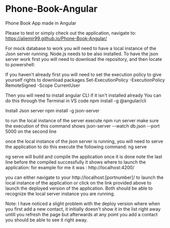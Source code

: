 # Phone-Book-Angular
Phone Book App made in Angular

Please to test or simply check out the application, navigate to:
https://aliemir99.github.io/Phone-Book-Angular/

For mock database to work you will need to have a local instance of the Json server running.
Node.js needs to be also installed.
To have the json server work first you will need to download the repository,
and then locate to powershell:

If you haven't already first you will need to set the execution policy to give yourself rights to download packages
  Set-ExecutionPolicy -ExecutionPolicy RemoteSigned -Scope CurrentUser

Then you will need to install angular CLI if it isn't installed already
You can do this through the Terminal in VS code
  npm install -g @angular/cli

Install Json server
  npm install -g json-server

to run the local instance of the server execute
  npm run server
make sure the execution of this command shows 
  json-server --watch db.json --port 5000
on the second line

once the local instance of the json server is running, you will need to serve the application
to do this execute the following command:
ng serve

ng serve will build and compile the application
once it is done note the last line before the compiled successfully it shows where to launch the application:
for example for me it was : 
http://localhost:4200/

you can either navigate to your http://localhost:[portnumber]/ to launch the local instance of the application
or 
click on the link provided above to launch the deployed version of the application.
Both should be able to recognize the local server instance you are running.

Note: I have noticed a slight problem with the deploy version where when you first add a new contact, it initially doesn't show it in the list right away untill you refresh the page but afterwards at any point you add a contact you should be able to see it right away.


